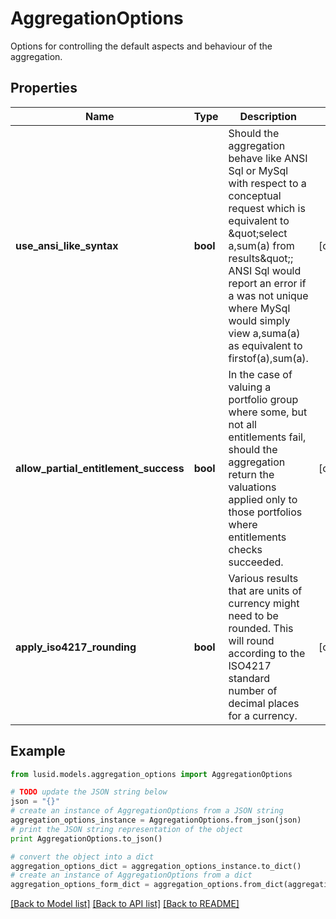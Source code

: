 # AggregationOptions

Options for controlling the default aspects and behaviour of the aggregation.

## Properties
Name | Type | Description | Notes
------------ | ------------- | ------------- | -------------
**use_ansi_like_syntax** | **bool** | Should the aggregation behave like ANSI Sql or MySql with respect to a conceptual request which is equivalent to \&quot;select a,sum(a) from results\&quot;;  ANSI Sql would report an error if a was not unique where MySql would simply view a,suma(a) as equivalent to firstof(a),sum(a). | [optional] 
**allow_partial_entitlement_success** | **bool** | In the case of valuing a portfolio group where some, but not all entitlements fail, should the aggregation return the valuations  applied only to those portfolios where entitlements checks succeeded. | [optional] 
**apply_iso4217_rounding** | **bool** | Various results that are units of currency might need to be rounded.  This will round according to the ISO4217 standard number of decimal places for a currency. | [optional] 

## Example

```python
from lusid.models.aggregation_options import AggregationOptions

# TODO update the JSON string below
json = "{}"
# create an instance of AggregationOptions from a JSON string
aggregation_options_instance = AggregationOptions.from_json(json)
# print the JSON string representation of the object
print AggregationOptions.to_json()

# convert the object into a dict
aggregation_options_dict = aggregation_options_instance.to_dict()
# create an instance of AggregationOptions from a dict
aggregation_options_form_dict = aggregation_options.from_dict(aggregation_options_dict)
```
[[Back to Model list]](../README.md#documentation-for-models) [[Back to API list]](../README.md#documentation-for-api-endpoints) [[Back to README]](../README.md)


